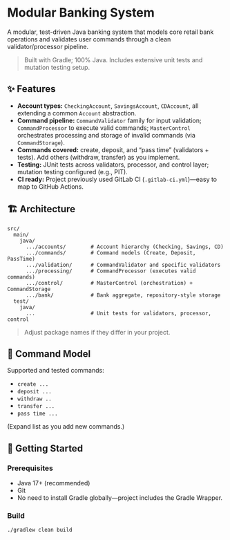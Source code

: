 # Modular Banking System

A modular, test-driven Java banking system that models core retail bank operations and validates user commands through a clean validator/processor pipeline.

> Built with Gradle; 100% Java. Includes extensive unit tests and mutation testing setup.

## ✨ Features

- **Account types:** `CheckingAccount`, `SavingsAccount`, `CDAccount`, all extending a common `Account` abstraction.
- **Command pipeline:** `CommandValidator` family for input validation; `CommandProcessor` to execute valid commands; `MasterControl` orchestrates processing and storage of invalid commands (via `CommandStorage`).
- **Commands covered:** create, deposit, and “pass time” (validators + tests). Add others (withdraw, transfer) as you implement.
- **Testing:** JUnit tests across validators, processor, and control layer; mutation testing configured (e.g., PIT).
- **CI ready:** Project previously used GitLab CI (`.gitlab-ci.yml`)—easy to map to GitHub Actions.

## 🏗️ Architecture

```text
src/
  main/
    java/
      .../accounts/        # Account hierarchy (Checking, Savings, CD)
      .../commands/        # Command models (Create, Deposit, PassTime)
      .../validation/      # CommandValidator and specific validators
      .../processing/      # CommandProcessor (executes valid commands)
      .../control/         # MasterControl (orchestration) + CommandStorage
      .../bank/            # Bank aggregate, repository-style storage
  test/
    java/
      ...                  # Unit tests for validators, processor, control

```
> Adjust package names if they differ in your project.

## 🧪 Command Model

Supported and tested commands:

- `create ...`
- `deposit ...`
- `withdraw ..`
- `transfer ...`
- `pass time ...`

(Expand list as you add new commands.)

## 🚀 Getting Started

### Prerequisites
- Java 17+ (recommended)
- Git
- No need to install Gradle globally—project includes the Gradle Wrapper.

### Build

```bash
./gradlew clean build
